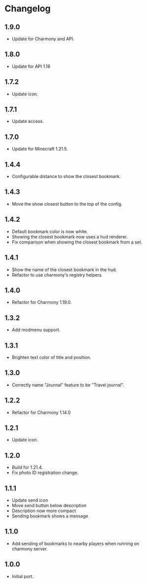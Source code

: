 # Changelog

## 1.9.0

- Update for Charmony and API.

## 1.8.0

- Update for API 1.18

## 1.7.2

- Update icon.

## 1.7.1

- Update access.

## 1.7.0

- Update for Minecraft 1.21.5.

## 1.4.4

- Configurable distance to show the closest bookmark.

## 1.4.3

- Move the show closest button to the top of the config.

## 1.4.2

- Default bookmark color is now white.
- Showing the closest bookmark now uses a hud renderer.
- Fix comparison when showing the closest bookmark from a set.

## 1.4.1

- Show the name of the closest bookmark in the hud.
- Refactor to use charmony's registry helpers.

## 1.4.0

- Refactor for Charmony 1.19.0.

## 1.3.2

- Add modmenu support.

## 1.3.1

- Brighten text color of title and position.

## 1.3.0

- Correctly name "Journal" feature to be "Travel journal".

## 1.2.2

- Refactor for Charmony 1.14.0

## 1.2.1

- Update icon.

## 1.2.0

- Build for 1.21.4.
- Fix photo ID registration change.

## 1.1.1

- Update send icon
- Move send button below description
- Description now more compact
- Sending bookmark shows a message

## 1.1.0

- Add sending of bookmarks to nearby players when running on charmony server.

## 1.0.0

- Initial port.